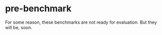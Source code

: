 pre-benchmark
===

For some reason, these benchmarks are not ready for evaluation.
But they will be, soon.
